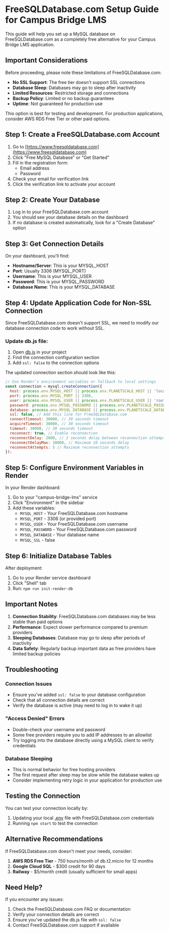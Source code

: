 # FreeSQLDatabase.com Setup Guide for Campus Bridge LMS

This guide will help you set up a MySQL database on FreeSQLDatabase.com as a completely free alternative for your Campus Bridge LMS application.

## Important Considerations

Before proceeding, please note these limitations of FreeSQLDatabase.com:
- **No SSL Support**: The free tier doesn't support SSL connections
- **Database Sleep**: Databases may go to sleep after inactivity
- **Limited Resources**: Restricted storage and connections
- **Backup Policy**: Limited or no backup guarantees
- **Uptime**: Not guaranteed for production use

This option is best for testing and development. For production applications, consider AWS RDS Free Tier or other paid options.

## Step 1: Create a FreeSQLDatabase.com Account

1. Go to [https://www.freesqldatabase.com](https://www.freesqldatabase.com)
2. Click "Free MySQL Database" or "Get Started"
3. Fill in the registration form:
   - Email address
   - Password
4. Check your email for verification link
5. Click the verification link to activate your account

## Step 2: Create Your Database

1. Log in to your FreeSQLDatabase.com account
2. You should see your database details on the dashboard
3. If no database is created automatically, look for a "Create Database" option

## Step 3: Get Connection Details

On your dashboard, you'll find:
- **Hostname/Server**: This is your MYSQL_HOST
- **Port**: Usually 3306 (MYSQL_PORT)
- **Username**: This is your MYSQL_USER
- **Password**: This is your MYSQL_PASSWORD
- **Database Name**: This is your MYSQL_DATABASE

## Step 4: Update Application Code for Non-SSL Connection

Since FreeSQLDatabase.com doesn't support SSL, we need to modify our database connection code to work without SSL.

### Update db.js file:

1. Open [db.js](file:///Users/madanthambisetty/Downloads/Campus-Bridge/db.js) in your project
2. Find the connection configuration section
3. Add `ssl: false` to the connection options

The updated connection section should look like this:

```javascript
// Use Render's environment variables or fallback to local settings
const connection = mysql.createConnection({
  host: process.env.MYSQL_HOST || process.env.PLANETSCALE_HOST || 'localhost',
  port: process.env.MYSQL_PORT || 3306,
  user: process.env.MYSQL_USER || process.env.PLANETSCALE_USER || 'root',
  password: process.env.MYSQL_PASSWORD || process.env.PLANETSCALE_PASSWORD || '',
  database: process.env.MYSQL_DATABASE || process.env.PLANETSCALE_DATABASE || 'lms',
  ssl: false, // Add this line for FreeSQLDatabase.com
  connectTimeout: 30000, // 30 seconds timeout
  acquireTimeout: 30000, // 30 seconds timeout
  timeout: 30000, // 30 seconds timeout
  reconnect: true, // Enable reconnection
  reconnectDelay: 2000, // 2 seconds delay between reconnection attempts
  reconnectDelayMax: 10000, // Maximum 10 seconds delay
  reconnectAttempts: 5 // Maximum reconnection attempts
});
```

## Step 5: Configure Environment Variables in Render

In your Render dashboard:
1. Go to your "campus-bridge-lms" service
2. Click "Environment" in the sidebar
3. Add these variables:
   - `MYSQL_HOST` - Your FreeSQLDatabase.com hostname
   - `MYSQL_PORT` - 3306 (or provided port)
   - `MYSQL_USER` - Your FreeSQLDatabase.com username
   - `MYSQL_PASSWORD` - Your FreeSQLDatabase.com password
   - `MYSQL_DATABASE` - Your database name
   - `MYSQL_SSL` - false

## Step 6: Initialize Database Tables

After deployment:
1. Go to your Render service dashboard
2. Click "Shell" tab
3. Run: `npm run init-render-db`

## Important Notes

1. **Connection Stability**: FreeSQLDatabase.com databases may be less stable than paid options
2. **Performance**: Expect slower performance compared to premium providers
3. **Sleeping Databases**: Database may go to sleep after periods of inactivity
4. **Data Safety**: Regularly backup important data as free providers have limited backup policies

## Troubleshooting

### Connection Issues
- Ensure you've added `ssl: false` to your database configuration
- Check that all connection details are correct
- Verify the database is active (may need to log in to wake it up)

### "Access Denied" Errors
- Double-check your username and password
- Some free providers require you to add IP addresses to an allowlist
- Try logging into the database directly using a MySQL client to verify credentials

### Database Sleeping
- This is normal behavior for free hosting providers
- The first request after sleep may be slow while the database wakes up
- Consider implementing retry logic in your application for production use

## Testing the Connection

You can test your connection locally by:
1. Updating your local [.env](file:///Users/madanthambisetty/Downloads/Campus-Bridge/.env) file with FreeSQLDatabase.com credentials
2. Running `npm start` to test the connection

## Alternative Recommendations

If FreeSQLDatabase.com doesn't meet your needs, consider:
1. **AWS RDS Free Tier** - 750 hours/month of db.t2.micro for 12 months
2. **Google Cloud SQL** - $300 credit for 90 days
3. **Railway** - $5/month credit (usually sufficient for small apps)

## Need Help?

If you encounter any issues:
1. Check the FreeSQLDatabase.com FAQ or documentation
2. Verify your connection details are correct
3. Ensure you've updated the db.js file with `ssl: false`
4. Contact FreeSQLDatabase.com support if available